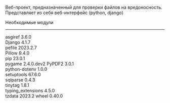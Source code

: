 Веб-проект, предназначенный для проверки файлов на вредоносность. Представляет из себя веб-интерфейс (python, django)

Необходимые модули
----------------- ----------
asgiref           3.6.0     
Django            4.1.7     
pefile            2023.2.7  
Pillow            9.4.0     
pip               23.0.1    
pygame            2.4.0.dev2
PyPDF2            3.0.1     
python-dotenv     1.0.0     
setuptools        67.6.0    
sqlparse          0.4.3     
tinytag           1.8.1     
typing_extensions 4.5.0     
tzdata            2023.2
wheel             0.40.0
